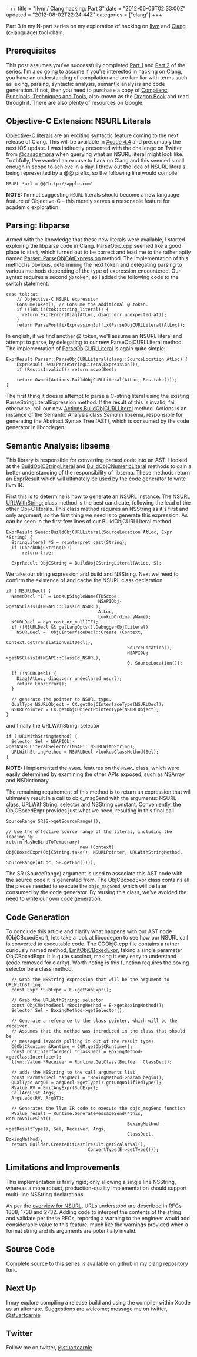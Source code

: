 +++
title = "llvm / Clang hacking: Part 3"
date = "2012-06-06T02:33:00Z"
updated = "2012-08-02T22:24:44Z"
categories = ["clang"]
+++

Part 3 in my N-part series on my exploration of hacking on [llvm](http://llvm.org) and [Clang](http://clang.llvm.org) (c-language) tool chain.

## Prerequisites

This post assumes you've successfully completed [Part 1](/post/clang/llvm--clang-hacking-part-1/) and [Part 2](/post/clang/llvm--clang-hacking-part-2/) of the series.  I'm also going to assume if you're interested in hacking on Clang, you have an understanding of compilation and are familiar with terms such as lexing, parsing, syntactic analysis, semantic analysis and code generation.  If not, then you need to purchase a copy of [Compilers: Principals, Techniques and Tools](http://www.amazon.com/Compilers-Principles-Techniques-Tools-Edition/dp/0321486811/ref=pd_sim_b_1), also known as the [Dragon Book](http://en.wikipedia.org/wiki/Compilers:_Principles,_Techniques,_and_Tools) and read through it.  There are also plenty of resources on Google.

## Objective-C Extension: NSURL Literals

[Objective-C literals](http://clang.llvm.org/docs/ObjectiveCLiterals.html) are an exciting syntactic feature coming to the next release of Clang.  This will be available in [Xcode 4.4](http://stackoverflow.com/questions/9347722/apple-llvm-4-0-new-features-on-xcode-4-4-literals) and presumably the next iOS update.  I was indirectly presented with the challenge on Twitter from [@casademora](https://twitter.com/casademora/status/208596677551071232) when querying what an NSURL literal might look like.  Truthfully, I've wanted an excuse to hack on Clang and this seemed small enough in scope to achieve in a day.  I threw out the idea of NSURL literals being represented by a @@ prefix, so the following line would compile:

~~~objc
NSURL *url = @@"http://apple.com"
~~~

**NOTE:** I'm not suggesting `NSURL` literals should become a new language feature of Objective-C – this merely serves a reasonable feature for academic exploration.

## Parsing: libparse

Armed with the knowledge that these new literals were available, I started exploring the libparse code in Clang.  ParseObjc.cpp seemed like a good place to start, which turned out to be correct and lead me to the rather aptly named [Parser::ParseObjCAtExpression](https://github.com/llvm-mirror/clang/blob/4d3db4eb6caa49a7cdbfe1798728ce4b23cd0b53/lib/Parse/ParseObjc.cpp#L2019) method.  The implementation of this method is obvious, determining the next token and delegating parsing to various methods depending of the type of expression encountered.  Our syntax requires a second @ token, so I added the following code to the switch statement:

```objc
case tok::at:
    // Objective-C NSURL expression
    ConsumeToken(); // Consume the additional @ token.
    if (!Tok.is(tok::string_literal)) {
      return ExprError(Diag(AtLoc, diag::err_unexpected_at));
    }
    return ParsePostfixExpressionSuffix(ParseObjCURLLiteral(AtLoc));
```

In english, if we find another @ token, we'll assume an NSURL literal and attempt to parse, by delegating to our new ParseObjCURLLiteral method. The implementation of [ParseObjCURLLiteral](https://github.com/scarnie/clang/blob/NSURL-literal/lib/Parse/ParseObjc.cpp#L2561) is again quite simple:

```objc
ExprResult Parser::ParseObjCURLLiteral(clang::SourceLocation AtLoc) {
    ExprResult Res(ParseStringLiteralExpression());
    if (Res.isInvalid()) return move(Res);

    return Owned(Actions.BuildObjCURLLiteral(AtLoc, Res.take()));
}
```

The first thing it does is attempt to parse a C-string literal using the existing ParseStringLiteralExpression method.  If the result of this is invalid, fail; otherwise, call our new [Actions.BuildObjCURLLiteral](https://github.com/scarnie/clang/blob/NSURL-literal/lib/Sema/SemaExprObjC.cpp#L143) method.  Actions is an instance of the Semantic Analysis class _Sema_ in libsema, responsible for generating the Abstract Syntax Tree (AST), which is consumed by the code generator in libcodegen.

## Semantic Analysis: libsema

This library is responsible for converting parsed code into an AST.  I looked at the [BuildObjCStringLiteral](https://github.com/scarnie/clang/blob/NSURL-literal/lib/Sema/SemaExprObjC.cpp#L306) and [BuildObjCNumericLiteral](https://github.com/scarnie/clang/blob/NSURL-literal/lib/Sema/SemaExprObjC.cpp#L306) methods to gain a better understanding of the responsibility of libsema.  These methods return an ExprResult which will ultimately be used by the code generator to write llvm IR. 

First this is to determine is how to generate an NSURL instance.  The [NSURL URLWithString:](https://developer.apple.com/library/mac/documentation/Cocoa/Reference/Foundation/Classes/NSURL_Class/Reference/Reference.html#//apple_ref/doc/uid/20000301-BAJBBDIB) class method is the best candidate, following the lead of the other Obj-C literals.  This class method requires an NSString as it's first and only argument, so the first thing we need is to generate this expression.  As can be seen in the first few lines of our BuildObjCURLLiteral method

```objc
ExprResult Sema::BuildObjCURLLiteral(SourceLocation AtLoc, Expr *String) {
  StringLiteral *S = reinterpret_cast(String);
  if (CheckObjCString(S))
      return true;

  ExprResult ObjCString = BuildObjCStringLiteral(AtLoc, S);
```

We take our string expression and build and NSString. Next we need to confirm the existence of and cache the NSURL class declaration

```objc
if (!NSURLDecl) {
  NamedDecl *IF = LookupSingleName(TUScope,
                                   NSAPIObj->getNSClassId(NSAPI::ClassId_NSURL),
                                   AtLoc,
                                   LookupOrdinaryName);
  NSURLDecl = dyn_cast_or_null(IF);
  if (!NSURLDecl && getLangOpts().DebuggerObjCLiteral)
    NSURLDecl =  ObjCInterfaceDecl::Create (Context,
                                              Context.getTranslationUnitDecl(),
                                              SourceLocation(),
                                              NSAPIObj->getNSClassId(NSAPI::ClassId_NSURL),
                                              0, SourceLocation());

  if (!NSURLDecl) {
    Diag(AtLoc, diag::err_undeclared_nsurl);
    return ExprError();
  }

  // generate the pointer to NSURL type.
  QualType NSURLObject = CX.getObjCInterfaceType(NSURLDecl);
  NSURLPointer = CX.getObjCObjectPointerType(NSURLObject);
}
```

and finally the URLWithString: selector

```objc
if (!URLWithStringMethod) {
  Selector Sel = NSAPIObj->getNSURLLiteralSelector(NSAPI::NSURLWithString);
  URLWithStringMethod = NSURLDecl->lookupClassMethod(Sel);
}
```

**NOTE:** I implemented the `NSURL` features on the `NSAPI` class, which were easily determined by examining the other APIs exposed, such as NSArray and NSDictionary.

The remaining requirement of this method is to return an expression that will ultimately result in a call to objc_msgSend with the arguments: NSURL class, URLWithString: selector and NSString constant.  Conveniently, the ObjCBoxedExpr provides just what we need, resulting in this final call

```objc
SourceRange SR(S->getSourceRange());

// Use the effective source range of the literal, including the leading '@'.
return MaybeBindToTemporary(
                            new (Context) ObjCBoxedExpr(ObjCString.take(), NSURLPointer, URLWithStringMethod,
                                                        SourceRange(AtLoc, SR.getEnd())));

```

The SR (SourceRange) argument is used to associate this AST node with the source code it is generated from.  The ObjCBoxedExpr class contains all the pieces needed to execute the `objc_msgSend`, which will be later consumed by the code generator.  By reusing this class, we've avoided the need to write our own code generation.

## Code Generation

To conclude this article and clarify what happens with our AST node (ObjCBoxedExpr), lets take a look at libcodegen to see how our NSURL call is converted to executable code.  The CGObjC.cpp file contains a rather curiously named method, [EmitObjCBoxedExpr](https://github.com/scarnie/clang/blob/NSURL-literal/lib/CodeGen/CGObjC.cpp#L59), taking a single parameter ObjCBoxedExpr.  It is quite succinct, making it very easy to understand (code removed for clarity). Worth noting is this function requires the boxing selector be a class method.

```objc
  // Grab the NSString expression that will be the argument to URLWithString:
  const Expr *SubExpr = E->getSubExpr();

  // Grab the URLWithString: selector
  const ObjCMethodDecl *BoxingMethod = E->getBoxingMethod();
  Selector Sel = BoxingMethod->getSelector();

  // Generate a reference to the class pointer, which will be the receiver.
  // Assumes that the method was introduced in the class that should be
  // messaged (avoids pulling it out of the result type).
  CGObjCRuntime &Runtime = CGM.getObjCRuntime();
  const ObjCInterfaceDecl *ClassDecl = BoxingMethod->getClassInterface();
  llvm::Value *Receiver = Runtime.GetClass(Builder, ClassDecl);

  // adds the NSString to the call arguments list
  const ParmVarDecl *argDecl = *BoxingMethod->param_begin();
  QualType ArgQT = argDecl->getType().getUnqualifiedType();
  RValue RV = EmitAnyExpr(SubExpr);
  CallArgList Args;
  Args.add(RV, ArgQT);

  // Generates the llvm IR code to execute the objc_msgSend function
  RValue result = Runtime.GenerateMessageSend(*this, ReturnValueSlot(),
                                              BoxingMethod->getResultType(), Sel, Receiver, Args,
                                              ClassDecl, BoxingMethod);
  return Builder.CreateBitCast(result.getScalarVal(),
                               ConvertType(E->getType()));
```

## Limitations and Improvements

This implementation is fairly rigid; only allowing a single line NSString, whereas a more robust, production-quality implementation should support multi-line NSString declarations.  

As per the [overview for NSURL](https://developer.apple.com/library/mac/documentation/Cocoa/Reference/Foundation/Classes/NSURL_Class/Reference/Reference.html#//apple_ref/doc/uid/20000301-4355), URLs understood are described in RFCs 1808, 1738 and 2732\.  Adding code to interpret the contents of the string and validate per these RFCs, reporting a warning to the engineer would add considerable value to this feature, much like the warnings provided when a format string and its arguments are potentially invalid.

## Source Code

Complete source to this series is available on github in my [clang repository](https://github.com/scarnie/clang) fork.

## Next Up

I may explore compiling a release build and using the compiler within Xcode as an alternate.  Suggestions are welcome; message me on twitter, [@stuartcarnie](http://twitter.com/stuartcarnie)

## Twitter

Follow me on twitter, [@stuartcarnie](http://twitter.com/stuartcarnie).